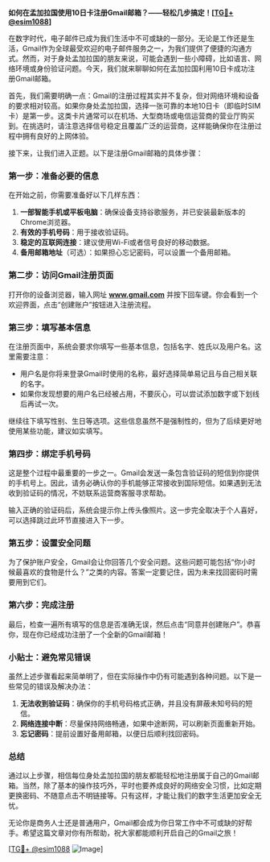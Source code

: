 **如何在孟加拉国使用10日卡注册Gmail邮箱？——轻松几步搞定！[[TG💪+ @esim1088](https://t.me/s/esim1088)]**

在数字时代，电子邮件已成为我们生活中不可或缺的一部分。无论是工作还是生活，Gmail作为全球最受欢迎的电子邮件服务之一，为我们提供了便捷的沟通方式。然而，对于身处孟加拉国的朋友来说，可能会遇到一些小障碍，比如语言、网络环境或身份验证问题。今天，我们就来聊聊如何在孟加拉国利用10日卡成功注册Gmail邮箱。

首先，我们需要明确一点：Gmail的注册过程其实并不复杂，但对网络环境和设备的要求相对较高。如果你身处孟加拉国，选择一张可靠的本地10日卡（即临时SIM卡）是第一步。这类卡片通常可以在机场、大型商场或电信运营商的营业厅购买到。在挑选时，请注意选择信号稳定且覆盖广泛的运营商，这样能确保你在注册过程中拥有良好的上网体验。

接下来，让我们进入正题。以下是注册Gmail邮箱的具体步骤：

### 第一步：准备必要的信息

在开始之前，你需要准备好以下几样东西：
1. **一部智能手机或平板电脑**：确保设备支持谷歌服务，并已安装最新版本的Chrome浏览器。
2. **有效的手机号码**：用于接收验证码。
3. **稳定的互联网连接**：建议使用Wi-Fi或者信号良好的移动数据。
4. **备用邮箱地址**（可选）：如果担心忘记密码，可以设置一个备用邮箱。

### 第二步：访问Gmail注册页面

打开你的设备浏览器，输入网址 **www.gmail.com** 并按下回车键。你会看到一个欢迎界面，点击“创建账户”按钮进入注册流程。

### 第三步：填写基本信息

在注册页面中，系统会要求你填写一些基本信息，包括名字、姓氏以及用户名。这里需要注意：
- 用户名是你将来登录Gmail时使用的名称，最好选择简单易记且与自己相关联的名字。
- 如果你发现想要的用户名已经被占用，不要灰心，可以尝试添加数字或下划线后再试一次。

继续往下填写性别、生日等选项。这些信息虽然不是强制性的，但为了后续更好地使用某些功能，建议如实填写。

### 第四步：绑定手机号码

这是整个过程中最重要的一步之一。Gmail会发送一条包含验证码的短信到你提供的手机号上。因此，请务必确认你的手机能够正常接收到国际短信。如果遇到无法收到验证码的情况，不妨联系运营商客服寻求帮助。

输入正确的验证码后，系统会提示你上传头像照片。这一步完全取决于个人喜好，可以选择跳过此环节直接进入下一步。

### 第五步：设置安全问题

为了保护账户安全，Gmail会让你回答几个安全问题。这些问题可能包括“你小时候最喜欢的食物是什么？”之类的内容。答案一定要记住，因为未来找回密码时需要用到它们。

### 第六步：完成注册

最后，检查一遍所有填写的信息是否准确无误，然后点击“同意并创建账户”。恭喜你，现在你已经成功注册了一个全新的Gmail邮箱！

### 小贴士：避免常见错误

虽然上述步骤看起来简单明了，但在实际操作中仍有可能遇到各种问题。以下是一些常见的错误及解决办法：
1. **无法收到验证码**：确保你的手机号码格式正确，并且没有屏蔽未知号码的短信。
2. **网络连接中断**：尽量保持网络畅通，如果中途断网，可以刷新页面重新开始。
3. **忘记密码**：提前设置好备用邮箱，以便日后顺利找回密码。

### 总结

通过以上步骤，相信每位身处孟加拉国的朋友都能轻松地注册属于自己的Gmail邮箱。当然，除了基本的操作技巧外，平时也要养成良好的网络安全习惯，比如定期更换密码、不随意点击不明链接等。只有这样，才能让我们的数字生活更加安全无忧。

无论你是商务人士还是普通用户，Gmail都会成为你日常工作中不可或缺的好帮手。希望这篇文章对你有所帮助，祝大家都能顺利开启自己的Gmail之旅！

[[TG💪+ @esim1088](https://t.me/s/esim1088) ![Image](https://i.postimg.cc/4NQfJmqS/Snipaste-2025-05-13-00-14-12.png)]